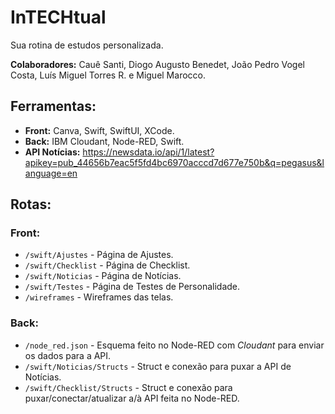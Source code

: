 # InTECHtual

Sua rotina de estudos personalizada.

**Colaboradores:** Cauê Santi, Diogo Augusto Benedet, João Pedro Vogel Costa, Luís Miguel Torres R. e Miguel Marocco.

## Ferramentas:

- **Front:** Canva, Swift, SwiftUI, XCode.
- **Back:** IBM Cloudant, Node-RED, Swift.
- **API Notícias:** https://newsdata.io/api/1/latest?apikey=pub_44656b7eac5f5fd4bc6970acccd7d677e750b&q=pegasus&language=en

## Rotas:
### Front:
- `/swift/Ajustes` - Página de Ajustes.
- `/swift/Checklist` - Página de Checklist.
- `/swift/Noticias` - Página de Notícias.
- `/swift/Testes` - Página de Testes de Personalidade.
- `/wireframes` - Wireframes das telas.

### Back:
- `/node_red.json` - Esquema feito no Node-RED com *Cloudant* para enviar os dados para a API.
- `/swift/Noticias/Structs` - Struct e conexão para puxar a API de Notícias.
- `/swift/Checklist/Structs` - Struct e conexão para puxar/conectar/atualizar a/à API feita no Node-RED.
